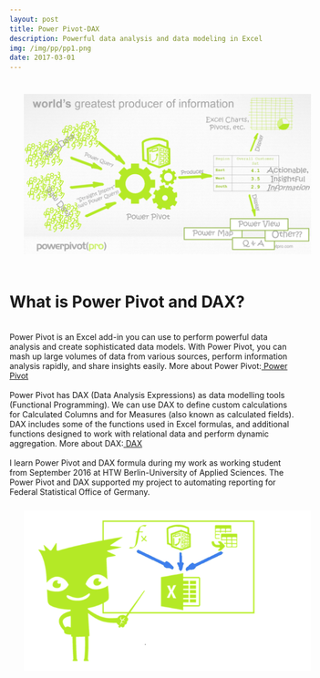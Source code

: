 ```yaml
---
layout: post
title: Power Pivot-DAX
description: Powerful data analysis and data modeling in Excel
img: /img/pp/pp1.png
date: 2017-03-01
---
```


<img class="left" src="/img/pp/pp2.png" style="padding:25px">

# What is Power Pivot and DAX?
<Br>
Power Pivot is an Excel add-in you can use to perform powerful data analysis and create sophisticated data models. With Power Pivot, you can mash up large volumes of data from various sources, perform information analysis rapidly, and share insights easily. More about Power Pivot:<a href="https://support.office.com/en-us/article/power-pivot-powerful-data-analysis-and-data-modeling-in-excel-a9c2c6e2-cc49-4976-a7d7-40896795d045"> Power Pivot</a> 
<Br>
 <Br>
Power Pivot has DAX (Data Analysis Expressions) as data modelling tools (Functional Programming). 
We can use DAX to define custom calculations for Calculated Columns and for Measures (also known as calculated fields). DAX includes some of the functions used in Excel formulas, and additional functions designed to work with relational data and perform dynamic aggregation. More about DAX:<a href="https://msdn.microsoft.com/en-us/query-bi/dax/dax-function-reference"> DAX</a>
<Br>
<Br>
I learn Power Pivot and DAX formula during my work as working student from September 2016 at HTW Berlin-University of Applied Sciences.
The Power Pivot and DAX supported my project to automating reporting for Federal Statistical Office of Germany.

<img class="left" src="/img/pp/pp3.png" style="padding:25px">


 
